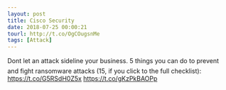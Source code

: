 ```yaml
---
layout: post
title: Cisco Security
date: 2018-07-25 00:00:21
tourl: http://t.co/OgCOugsnMe
tags: [Attack]
---
```

Dont let an attack sideline your business. 5 things you can do to prevent and fight ransomware attacks (15, if you click to the full checklist): https://t.co/G5RSdH0Z5x https://t.co/gKzPkBAOPp
